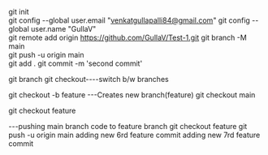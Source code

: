 git init    
git config --global user.email "venkatgullapalli84@gmail.com" 
git config --global user.name "GullaV"  
git remote add origin https://github.com/GullaV/Test-1.git
git branch -M main   
git push -u origin main  
git add .
git commit -m 'second commit'   



git branch
git checkout----switch b/w branches

git checkout -b feature   ---Creates new branch(feature)
git checkout main

git checkout feature


---pushing main branch code to feature branch
git checkout feature
git push -u origin main
adding new 6rd feature commit
adding new 7rd feature commit


